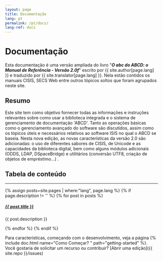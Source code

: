```yaml
---
layout: page
title: Documentação
lang: pt
permalink: /pt/docs/
lang-ref: docs
---
```


# Documentação

Esta documentação é uma versão ampliada do livro "***O abc do ABCD: o Manual de Referência - Versão 2.0f***" escrito por {{ site.author[page.lang] }} e traduzido por {{ site.translator[page.lang] }}. Nela estão contidos os manuais CISIS, SECS Web entre outros tópicos soltos que foram agrupados neste site.


## Resumo

Este site tem como objetivo fornecer todas as informações e instruções relevantes sobre como usar a biblioteca integrada e o sistema de gerenciamento de documentação 'ABCD'. Tanto as operações básicas como o gerenciamento avançado do software são discutidos, assim como os tópicos úteis e necessários relativos ao software ISIS no qual o ABCD se baseia. Nesta nova edição, as novas características da versão 2.0 são adicionadas: o uso de diferentes sabores de CISIS, de Unicode e as capacidades da biblioteca digital, bem como alguns módulos adicionais (ODDS, LDAP, DSpaceBridge) e utilitários (conversão UTF8, criação de objetos de empréstimo...) .



## Tabela de conteúdo

<div class="section-index">
    <hr class="panel-line">
    {% assign posts=site.pages | where:"lang", page.lang %}
      {% if page.description != '' %}
        {% for post in posts %}    
    <div class="entry">
    <h5><a href="{{ post.url | prepend: site.baseurl }}">{{ post.title }}</a></h5>
    <p>{{ post.description }}</p>
    </div>
        {% endfor %}
    {% endif %}
</div>


Para características, começando com o desenvolvimento, veja a página {% include doc.html name="Como Começar?
" path="getting-started" %}. Você gostaria de solicitar um recurso ou contribuir?
[Abrir uma edição]({{ site.repo }}/issues)
